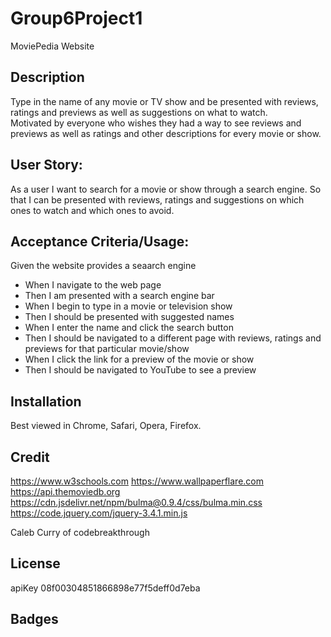 # Group6Project1
MoviePedia Website

## Description 
Type in the name of any movie or TV show and be presented with reviews, ratings and previews as well as suggestions on what to watch.  
Motivated by everyone who wishes they had a way to see reviews and previews as well as ratings and other descriptions for every movie or show.

## User Story: 
As a user 
I want to search for a movie or show through a search engine.
So that I can be presented with reviews, ratings and suggestions on which ones to watch and which ones to avoid.


## Acceptance Criteria/Usage:
Given the website provides a seaarch engine
- When I navigate to the web page
- Then I am presented with a search engine bar
- When I begin to type in a movie or television show
- Then I should be presented with suggested names
- When I enter the name and click the search button 
- Then I should be navigated to a different page with reviews, ratings and previews for that particular movie/show
- When I click the link for a preview of the movie or show
- Then I should be navigated to YouTube to see a preview

## Installation
Best viewed in Chrome, Safari, Opera, Firefox.

## Credit
https://www.w3schools.com
https://www.wallpaperflare.com
https://api.themoviedb.org
https://cdn.jsdelivr.net/npm/bulma@0.9.4/css/bulma.min.css
https://code.jquery.com/jquery-3.4.1.min.js 

Caleb Curry of codebreakthrough

## License
apiKey 08f00304851866898e77f5deff0d7eba

## Badges
